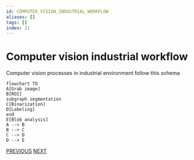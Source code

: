 ```yaml
---
id: COMPUTER_VISION_INDUSTRIAL_WORKFLOW
aliases: []
tags: []
index: 21
---
```

# Computer vision industrial workflow

Computer vision processes in industrial environment follow this schema

```mermaid
flowchart TD
A[Grab image]
B[ROI]
subgraph segmentation
C[Binarization]
D[Labeling]
end
E[Blob analysis]
A --> B
B --> C
C --> D
D --> E
```

[PREVIOUS](pages/image_filtering/NON-LOCAL_MEAN_FILTER.md) [NEXT](computer_vision/image_segmentation_blob_analysis/BINARIZATION.md)

